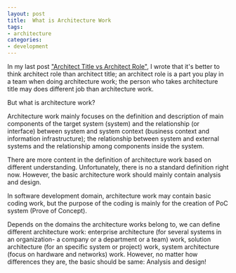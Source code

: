 ```yaml
---
layout: post
title:  What is Architecture Work
tags: 
- architecture
categories:
- development
---
```



In my last post ["Architect Title vs Architect Role"](http://kunxuj.github.io/2014-10-10-architect-title-vs-role/), I wrote that  it's better to think architect role than architect title;  an architect role is a part you play in a team when doing architecture work; the person who takes architecture title may does different job than architecture work.

But what is architecture work? 

Architecture work mainly focuses on the definition and description of main components of the target system (system) and the relationship (or interface) between system and system context (business context and information infrastructure); the relationship between system and external systems and the relationship among components inside the system.  

There are more content in the definition of architecture work based on different understanding. Unfortunately, there is no a standard definition right now. However, the basic architecture work should mainly contain analysis and design. 

In software development domain, architecture work may contain basic coding work, but the purpose of the coding is mainly for the creation of PoC system (Prove of Concept). 

Depends on the domains the architecture works belong to, we can define different architecture work: enterprise architecture (for several systems in an organization- a company or a department or a team) work, solution architecture (for an specific system or project)  work, system architecture (focus on hardware and networks) work. However, no matter how differences they are, the basic should be same: Analysis and design! 





  


